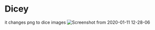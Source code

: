 # Dicey
it changes png to dice images 
![Screenshot from 2020-01-11 12-28-06](https://user-images.githubusercontent.com/32474302/72200301-e10c9800-346d-11ea-8c58-5b5be8ca97af.png)
